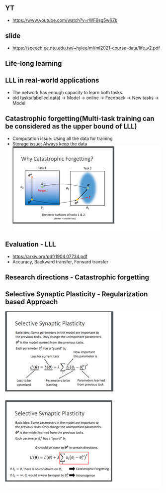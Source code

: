 ## YT  
  * https://www.youtube.com/watch?v=rWF9sg5w6Zk  

## slide  
  * https://speech.ee.ntu.edu.tw/~hylee/ml/ml2021-course-data/life_v2.pdf  

## Life-long learning  
## LLL in real-world applications  
 * The network has enough capacity to learn both tasks.  
 * old tasks(labelled data) -> Model -> online -> Feedback -> New tasks -> Model  

## Catastrophic forgetting(Multi-task training can be considered as the upper bound of LLL)  
 * Computation issue: Using all the data for training  
 * Storage issue: Always keep the data  
![Image of Yaktocat](https://github.com/ting-chih/NTU-ML2021spring/blob/main/image/lll1.png)  
## Evaluation - LLL  
 * https://arxiv.org/pdf/1904.07734.pdf  
 * Accuracy, Backward transfer, Forward transfer  

## Research directions - Catastrophic forgetting  
## Selective Synaptic Plasticity - Regularization based Approach  
![Image of Yaktocat](https://github.com/ting-chih/NTU-ML2021spring/blob/main/image/lll2.png)  
![Image of Yaktocat](https://github.com/ting-chih/NTU-ML2021spring/blob/main/image/lll3.png)  
